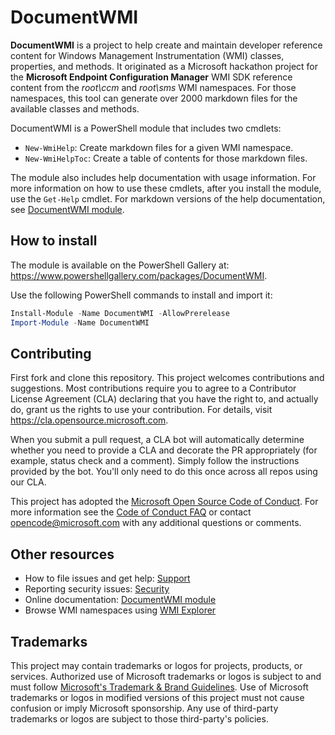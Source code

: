 # DocumentWMI

**DocumentWMI** is a project to help create and maintain developer reference content for Windows
Management Instrumentation (WMI) classes, properties, and methods. It originated as a Microsoft
hackathon project for the **Microsoft Endpoint Configuration Manager** WMI SDK reference content
from the _root\ccm_ and _root\sms_ WMI namespaces. For those namespaces, this tool can generate over
2000 markdown files for the available classes and methods.

DocumentWMI is a PowerShell module that includes two cmdlets:

- `New-WmiHelp`: Create markdown files for a given WMI namespace.
- `New-WmiHelpToc`: Create a table of contents for those markdown files.

The module also includes help documentation with usage information. For more information on how to
use these cmdlets, after you install the module, use the `Get-Help` cmdlet. For markdown versions
of the help documentation, see [DocumentWMI module](./docs/DocumentWMI.md).

## How to install

The module is available on the PowerShell Gallery at: https://www.powershellgallery.com/packages/DocumentWMI.

Use the following PowerShell commands to install and import it:

```powershell
Install-Module -Name DocumentWMI -AllowPrerelease
Import-Module -Name DocumentWMI
```

## Contributing

First fork and clone this repository. This project welcomes contributions and suggestions. Most
contributions require you to agree to a Contributor License Agreement (CLA) declaring that you have
the right to, and actually do, grant us the rights to use your contribution. For details, visit
https://cla.opensource.microsoft.com.

When you submit a pull request, a CLA bot will automatically determine whether you need to provide a
CLA and decorate the PR appropriately (for example, status check and a comment). Simply follow the
instructions provided by the bot. You'll only need to do this once across all repos using our CLA.

This project has adopted the
[Microsoft Open Source Code of Conduct](https://opensource.microsoft.com/codeofconduct/). For more
information see the [Code of Conduct FAQ](https://opensource.microsoft.com/codeofconduct/faq/) or
contact [opencode@microsoft.com](mailto:opencode@microsoft.com) with any additional questions or
comments.

## Other resources

- How to file issues and get help: [Support](SUPPORT.md)
- Reporting security issues: [Security](SECURITY.md)
- Online documentation: [DocumentWMI module](./docs/DocumentWMI.md)
- Browse WMI namespaces using [WMI Explorer](https://github.com/vinaypamnani/wmie2)

## Trademarks

This project may contain trademarks or logos for projects, products, or services. Authorized use of
Microsoft trademarks or logos is subject to and must follow
[Microsoft's Trademark & Brand Guidelines](https://www.microsoft.com/en-us/legal/intellectualproperty/trademarks/usage/general).
Use of Microsoft trademarks or logos in modified versions of this project must not cause confusion
or imply Microsoft sponsorship. Any use of third-party trademarks or logos are subject to those
third-party's policies.
